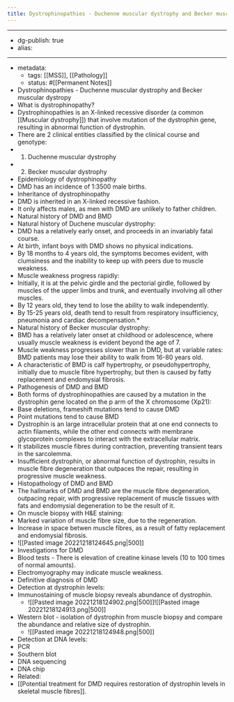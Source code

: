```yaml
---
title: Dystrophinopathies - Duchenne muscular dystrophy and Becker muscular dystropy
---
```


- --
- dg-publish: true
- alias:
- --
- metadata:
	- tags: [[MSS]], [[Pathology]]
	- status: #[[Permanent Notes]]
- Dystrophinopathies - Duchenne muscular dystrophy and Becker muscular dystropy
- What is dystrophinopathy?
- Dystrophinopathies is an X-linked recessive disorder (a common [[Muscular dystrophy]]) that involve mutation of the dystrophin gene, resulting in abnormal function of dystrophin.
- There are 2 clinical entities classified by the clinical course and genotype:
- 1. Duchenne muscular dystrophy
- 2. Becker muscular dystrophy
- Epidemiology of dystrophinopathy
- DMD has an incidence of 1:3500 male births.
- Inheritance of dystrophinopathy
- DMD is inherited in an X-linked recessive fashion.
- It only affects males, as men with DMD are unlikely to father children.
- Natural history of DMD and BMD
- Natural history of Duchene muscular dystrophy:
- DMD has a relatively early onset, and proceeds in an invariably fatal course.
- At birth, infant boys with DMD shows no physical indications.
- By 18 months to 4 years old, the symptoms becomes evident, with clumsiness and the inability to keep up with peers due to muscle weakness.
- Muscle weakness progress rapidly:
- Initially, it is at the pelvic girdle and the pectorial girdle, followed by muscles of the upper limbs and trunk, and eventually involving all other muscles.
- By 12 years old, they tend to lose the ability to walk independently.
- By 15-25 years old, death tend to result from respiratory insufficiency, pneumonia and cardiac decompensation.*
- Natural history of Becker muscular dystrophy:
- BMD has a relatively later onset at childhood or adolescence, where usually muscle weakness is evident beyond the age of 7.
- Muscle weakness progresses slower than in DMD, but at variable rates: BMD patients may lose their ability to walk from 16-80 years old.
- A characteristic of BMD is calf hypertrophy, or pseudohypertrophy, initially due to muscle fibre hypertrophy, but then is caused by fatty replacement and endomysial fibrosis.
- Pathogenesis of DMD and BMD
- Both forms of dystrophinopathies are caused by a mutation in the dystrophin gene located on the p arm of the X chromosome (Xp21):
- Base deletions, frameshift mutations tend to cause DMD
- Point mutations tend to cause BMD
- Dystrophin is an large intracellular protein that at one end connects to actin filaments, while the other end connects with membrane glycoprotein complexes to interact with the extracellular matrix.
- It stabilizes muscle fibres during contraction, preventing transient tears in the sarcolemma.
- Insufficient dystrophin, or abnormal function of dystrophin, results in muscle fibre degeneration that outpaces the repair, resulting in progressive muscle weakness.
- Histopathology of DMD and BMD
- The hallmarks of DMD and BMD are the muscle fibre degeneration, outpacing repair, with progressive replacement of muscle tissues with fats and endomysial degeneration to be the result of it.
- On muscle biopsy with H&E staining:
- Marked variation of muscle fibre size, due to the regeneration.
- Increase in space betwen muscle fibres, as a result of fatty replacement and endomysial fibrosis.
- ![[Pasted image 20221218124645.png|500]]
- Investigations for DMD
- Blood tests - There is elevation of creatine kinase levels (10 to 100 times of normal amounts).
- Electromyography may indicate muscle weakness.
- Definitive diagnosis of DMD
- Detection at dystrophin levels:
- Immunostaining of muscle biopsy reveals abundance of dystrophin.
	- ![[Pasted image 20221218124902.png|500]]![[Pasted image 20221218124913.png|500]]
- Western blot - isolation of dystrophin from muscle biopsy and compare the abundance and relative size of dystrophin.
	- ![[Pasted image 20221218124948.png|500]]
- Detection at DNA levels:
- PCR
- Southern blot
- DNA sequencing
- DNA chip
- Related:
- [[Potential treatment for DMD requires restoration of dystrophin levels in skeletal muscle fibres]].